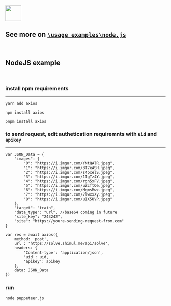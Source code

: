 <!-- TODO -->
<img src="https://nodejs.org/static/images/logo.svg" height="50">

## See more on [`\usage_examples\node.js`](https://raw.githubusercontent.com/shimuldn/hCaptchaSolverApi/main/usage_examples/node.js)

<br>

## NodeJS example

<br>

### install npm requirements
---
    
    yarn add axios
    
    npm install axios

    pnpm install axios

### to send request, edit authetication requiremnts with `uid` and `apikey`
---

```
var JSON_Data = {
    "images": {
        "0": "https://i.imgur.com/YNtQAlR.jpeg",
        "1": "https://i.imgur.com/3T7eASH.jpeg",
        "2": "https://i.imgur.com/s4pxelS.jpeg",
        "3": "https://i.imgur.com/1IgTz4Y.jpeg",
        "4": "https://i.imgur.com/rgh5xFV.jpeg",
        "5": "https://i.imgur.com/uZcftQe.jpeg",
        "6": "https://i.imgur.com/MqmsMwz.jpeg",
        "7": "https://i.imgur.com/7lwxxXy.jpeg",
        "8": "https://i.imgur.com/uIX5UVP.jpeg"
    },
    "target": "train",
    "data_type": "url", //base64 coming in future
    "site_key": "243242",
    "site": "https://youre-sending-request-from.com"
}

var res = await axios({
    method: 'post',
    url : 'https://solve.shimul.me/api/solve',
    headers: {
        'Content-type': 'application/json',
        'uid': uid,
        'apikey': apikey
    },
    data: JSON_Data
})
```

### run

```
node puppeteer.js
```
